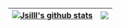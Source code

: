 | <a href="https://github.com/jsilll/github-readme-stats"><img align="center" src="https://github-readme-stats.vercel.app/api?username=jsilll&show_icons=true&include_all_commits=true&hide_border=true" alt="Jsilll's github stats" /></a> | <a href="https://github.com/jsilll/github-readme-stats"><img align="center" src="https://github-readme-stats.vercel.app/api/top-langs/?username=jsilll&layout=compact&hide_border=true" /></a> |
| ------------- | ------------- |
